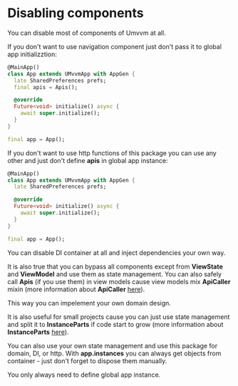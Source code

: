 # Disabling components

You can disable most of components of Umvvm at all.

If you don't want to use navigation component just don't pass it to global app initializztion:

```dart
@MainApp()
class App extends UMvvmApp with AppGen {
  late SharedPreferences prefs;
  final apis = Apis();

  @override
  Future<void> initialize() async {
    await super.initialize();
  }
}

final app = App();
```

If you don't want to use http functions of this package you can use any other and just don't define <b>apis</b> in global app instance:

```dart
@MainApp()
class App extends UMvvmApp with AppGen {
  late SharedPreferences prefs;

  @override
  Future<void> initialize() async {
    await super.initialize();
  }
}

final app = App();
```

You can disable DI container at all and inject dependencies your own way.

It is also true that you can bypass all components except from <b>ViewState</b> and <b>ViewModel</b> and use them as state management.
You can also safely call <b>Apis</b> (if you use them) in view models cause view models mix <b>ApiCaller</b> mixin (more information about <b>ApiCaller</b> [here](./custom_instances.md)).

This way you can impelement your own domain design.

It is also useful for small projects cause you can just use state management and split it to <b>InstanceParts</b> if code start to grow (more information about <b>InstanceParts</b> [here](./instance_part.md)).

You can also use your own state management and use this package for domain, DI, or http. With <b>app.instances</b> you can always get objects from container - just don't forget to dispose them manually.

You only always need to define global app instance.
